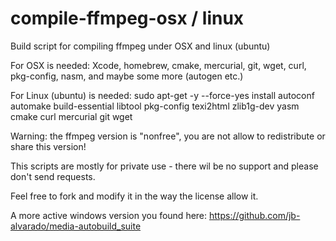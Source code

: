 # compile-ffmpeg-osx / linux
Build script for compiling ffmpeg under OSX and linux (ubuntu)

For OSX is needed: Xcode, homebrew, cmake, mercurial, git, wget, curl, pkg-config, nasm, and maybe some more (autogen etc.)

For Linux (ubuntu) is needed: sudo apt-get -y --force-yes install autoconf automake build-essential libtool pkg-config texi2html zlib1g-dev yasm cmake curl mercurial git wget

Warning: the ffmpeg version is "nonfree", you are not allow to redistribute or share this version!

This scripts are mostly for private use - there wil be no support and please don't send requests.

Feel free to fork and modify it in the way the license allow it.

A more active windows version you found here: https://github.com/jb-alvarado/media-autobuild_suite
